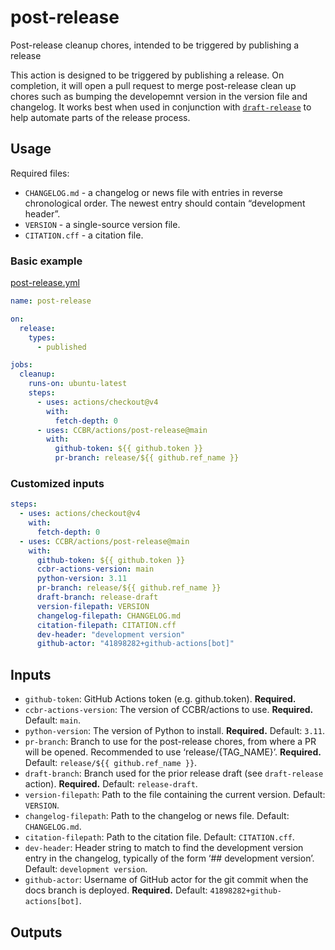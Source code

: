 # post-release

Post-release cleanup chores, intended to be triggered by publishing a
release

This action is designed to be triggered by publishing a release. On
completion, it will open a pull request to merge post-release clean up
chores such as bumping the developemnt version in the version file and
changelog. It works best when used in conjunction with
[`draft-release`](/draft-release) to help automate parts of the release
process.

## Usage

Required files:

- `CHANGELOG.md` - a changelog or news file with entries in reverse
  chronological order. The newest entry should contain “development
  header”.
- `VERSION` - a single-source version file.
- `CITATION.cff` - a citation file.

### Basic example

[post-release.yml](post-release.yml)

```yaml
name: post-release

on:
  release:
    types:
      - published

jobs:
  cleanup:
    runs-on: ubuntu-latest
    steps:
      - uses: actions/checkout@v4
        with:
          fetch-depth: 0
      - uses: CCBR/actions/post-release@main
        with:
          github-token: ${{ github.token }}
          pr-branch: release/${{ github.ref_name }}
```

### Customized inputs

```yaml
steps:
  - uses: actions/checkout@v4
    with:
      fetch-depth: 0
  - uses: CCBR/actions/post-release@main
    with:
      github-token: ${{ github.token }}
      ccbr-actions-version: main
      python-version: 3.11
      pr-branch: release/${{ github.ref_name }}
      draft-branch: release-draft
      version-filepath: VERSION
      changelog-filepath: CHANGELOG.md
      citation-filepath: CITATION.cff
      dev-header: "development version"
      github-actor: "41898282+github-actions[bot]"
```

## Inputs

- `github-token`: GitHub Actions token (e.g. github.token).
  **Required.**
- `ccbr-actions-version`: The version of CCBR/actions to use.
  **Required.** Default: `main`.
- `python-version`: The version of Python to install. **Required.**
  Default: `3.11`.
- `pr-branch`: Branch to use for the post-release chores, from where a
  PR will be opened. Recommended to use ‘release/{TAG_NAME}’.
  **Required.** Default: `release/${{ github.ref_name }}`.
- `draft-branch`: Branch used for the prior release draft (see
  `draft-release` action). **Required.** Default: `release-draft`.
- `version-filepath`: Path to the file containing the current version.
  Default: `VERSION`.
- `changelog-filepath`: Path to the changelog or news file. Default:
  `CHANGELOG.md`.
- `citation-filepath`: Path to the citation file. Default:
  `CITATION.cff`.
- `dev-header`: Header string to match to find the development version
  entry in the changelog, typically of the form ‘\## <software name>
  development version’. Default: `development version`.
- `github-actor`: Username of GitHub actor for the git commit when the
  docs branch is deployed. **Required.** Default:
  `41898282+github-actions[bot]`.

## Outputs

